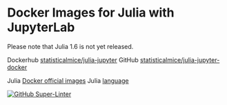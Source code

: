 # Docker Images for Julia with JupyterLab

Please note that Julia 1.6 is not yet released.

Dockerhub [statisticalmice/julia-jupyter](https://hub.docker.com/repository/docker/statisticalmice/julia-jupyter)
GitHub [statisticalmice/julia-jupyter-docker](https://github.com/StatisticalMice/julia-jupyter-docker)

Julia [Docker official images](https://hub.docker.com/_/julia)
Julia [language](https://julialang.org)

[![GitHub Super-Linter](https://github.com/StatisticalMice/julia-jupyter-docker/workflows/Super-Linter/badge.svg)](https://github.com/marketplace/actions/super-linter)
